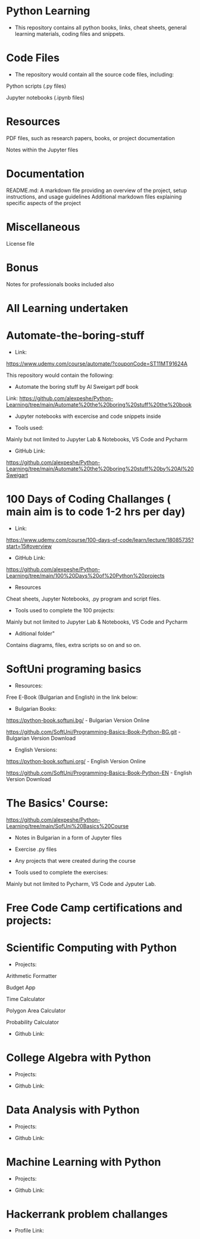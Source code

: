 # Python Learning

- This repository contains all python books, links, cheat sheets, general learning materials, coding files and snippets.

# Code Files

- The repository would contain all the source code files, including:

Python scripts (.py files)

Jupyter notebooks (.ipynb files)

# Resources

PDF files, such as research papers, books, or project documentation

Notes within the Jupyter files

# Documentation
README.md: A markdown file providing an overview of the project, setup instructions, and usage guidelines
Additional markdown files explaining specific aspects of the project

# Miscellaneous

License file

# Bonus 

Notes for professionals books included also


# All Learning undertaken


# Automate-the-boring-stuff

- Link:

https://www.udemy.com/course/automate/?couponCode=ST11MT91624A 

This repository would contain the following:

- Automate the boring stuff by Al Sweigart pdf book

Link: https://github.com/alexpeshe/Python-Learning/tree/main/Automate%20the%20boring%20stuff%20the%20book 

- Jupyter notebooks with excercise and code snippets inside

-  Tools used:

Mainly but not limited to Jupyter Lab & Notebooks, VS Code and Pycharm

- GitHub Link:

https://github.com/alexpeshe/Python-Learning/tree/main/Automate%20the%20boring%20stuff%20by%20Al%20Sweigart


# 100 Days of Coding Challanges ( main aim is to code 1-2 hrs per day)


- Link:

https://www.udemy.com/course/100-days-of-code/learn/lecture/18085735?start=15#overview 

- GitHub Link:

https://github.com/alexpeshe/Python-Learning/tree/main/100%20Days%20of%20Python%20projects

- Resources

Cheat sheets, Jupyter Notebooks, .py program and script files.

- Tools used to complete the 100 projects:

Mainly but not limited to Jupyter Lab & Notebooks, VS Code and Pycharm

- Aditional folder"

Contains diagrams, files, extra scripts so on and so on.


# SoftUni programing basics

- Resources: 

Free E-Book (Bulgarian and English) in the link below:

- Bulgarian Books:

https://python-book.softuni.bg/  - Bulgarian Version Online

https://github.com/SoftUni/Programming-Basics-Book-Python-BG.git  - Bulgarian Version Download 

- English Versions:

https://python-book.softuni.org/ - English Version Online

https://github.com/SoftUni/Programming-Basics-Book-Python-EN -  English Version Download


# The Basics' Course:

https://github.com/alexpeshe/Python-Learning/tree/main/SofUni%20Basics%20Course


- Notes in Bulgarian in a form of Jupyter files

- Exercise .py files

- Any projects that were created during the course
  

- Tools used to complete the exercises:

Mainly but not limited to Pycharm, VS Code and Jyputer Lab.


# Free Code Camp certifications and projects:

# Scientific Computing with Python

- Projects:

Arithmetic Formatter

Budget App 

Time Calculator

Polygon Area Calculator

Probability Calculator

- Github Link:


  

# College Algebra with Python

- Projects:

- Github Link:

# Data Analysis with Python

- Projects:

- Github Link:

# Machine Learning with Python

- Projects:

- Github Link:

# Hackerrank problem challanges

- Profile Link: 
  

